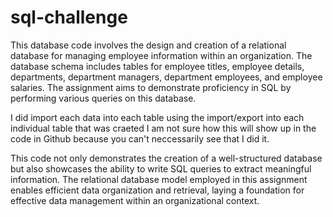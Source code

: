 # sql-challenge
This database code involves the design and creation of a relational database for managing employee information within an organization. The database schema includes tables for employee titles, employee details, departments, department managers, department employees, and employee salaries. The assignment aims to demonstrate proficiency in SQL by performing various queries on this database.

I did import each data into each table using the import/export into each individual table that was craeted I am not sure how this will show up in the code in Github because you can't neccessarily see that I did it.

This code not only demonstrates the creation of a well-structured database but also showcases the ability to write SQL queries to extract meaningful information. The relational database model employed in this assignment enables efficient data organization and retrieval, laying a foundation for effective data management within an organizational context.
